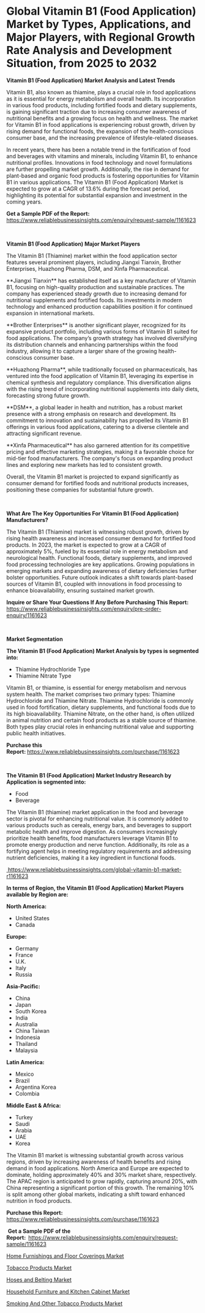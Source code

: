 <p><h1>Global Vitamin B1 (Food Application) Market by Types, Applications, and Major Players, with Regional Growth Rate Analysis and Development Situation, from 2025 to 2032</h1></p><p><strong>Vitamin B1 (Food Application) Market Analysis and Latest Trends</strong></p>
<p><p>Vitamin B1, also known as thiamine, plays a crucial role in food applications as it is essential for energy metabolism and overall health. Its incorporation in various food products, including fortified foods and dietary supplements, is gaining significant traction due to increasing consumer awareness of nutritional benefits and a growing focus on health and wellness. The market for Vitamin B1 in food applications is experiencing robust growth, driven by rising demand for functional foods, the expansion of the health-conscious consumer base, and the increasing prevalence of lifestyle-related diseases.</p><p>In recent years, there has been a notable trend in the fortification of food and beverages with vitamins and minerals, including Vitamin B1, to enhance nutritional profiles. Innovations in food technology and novel formulations are further propelling market growth. Additionally, the rise in demand for plant-based and organic food products is fostering opportunities for Vitamin B1 in various applications. The Vitamin B1 (Food Application) Market is expected to grow at a CAGR of 13.6% during the forecast period, highlighting its potential for substantial expansion and investment in the coming years.</p></p>
<p><strong>Get a Sample PDF of the Report:&nbsp;</strong> <a href="https://www.reliablebusinessinsights.com/enquiry/request-sample/1161623?utm_campaign=116&utm_medium=2&utm_source=Github&utm_content=ia&utm_term=05042025&utm_id=vitamin-b1-food-application">https://www.reliablebusinessinsights.com/enquiry/request-sample/1161623</a></p>
<p>&nbsp;</p>
<p><strong>Vitamin B1 (Food Application) Major Market Players</strong></p>
<p><p>The Vitamin B1 (Thiamine) market within the food application sector features several prominent players, including Jiangxi Tianxin, Brother Enterprises, Huazhong Pharma, DSM, and Xinfa Pharmaceutical. </p><p>**Jiangxi Tianxin** has established itself as a key manufacturer of Vitamin B1, focusing on high-quality production and sustainable practices. The company has experienced steady growth due to increasing demand for nutritional supplements and fortified foods. Its investments in modern technology and enhanced production capabilities position it for continued expansion in international markets.</p><p>**Brother Enterprises** is another significant player, recognized for its expansive product portfolio, including various forms of Vitamin B1 suited for food applications. The company’s growth strategy has involved diversifying its distribution channels and enhancing partnerships within the food industry, allowing it to capture a larger share of the growing health-conscious consumer base.</p><p>**Huazhong Pharma**, while traditionally focused on pharmaceuticals, has ventured into the food application of Vitamin B1, leveraging its expertise in chemical synthesis and regulatory compliance. This diversification aligns with the rising trend of incorporating nutritional supplements into daily diets, forecasting strong future growth.</p><p>**DSM**, a global leader in health and nutrition, has a robust market presence with a strong emphasis on research and development. Its commitment to innovation and sustainability has propelled its Vitamin B1 offerings in various food applications, catering to a diverse clientele and attracting significant revenue.</p><p>**Xinfa Pharmaceutical** has also garnered attention for its competitive pricing and effective marketing strategies, making it a favorable choice for mid-tier food manufacturers. The company's focus on expanding product lines and exploring new markets has led to consistent growth.</p><p>Overall, the Vitamin B1 market is projected to expand significantly as consumer demand for fortified foods and nutritional products increases, positioning these companies for substantial future growth.</p></p>
<p>&nbsp;</p>
<p><strong>What Are The Key Opportunities For Vitamin B1 (Food Application) Manufacturers?</strong></p>
<p><p>The Vitamin B1 (Thiamine) market is witnessing robust growth, driven by rising health awareness and increased consumer demand for fortified food products. In 2023, the market is expected to grow at a CAGR of approximately 5%, fueled by its essential role in energy metabolism and neurological health. Functional foods, dietary supplements, and improved food processing technologies are key applications. Growing populations in emerging markets and expanding awareness of dietary deficiencies further bolster opportunities. Future outlook indicates a shift towards plant-based sources of Vitamin B1, coupled with innovations in food processing to enhance bioavailability, ensuring sustained market growth.</p></p>
<p><strong>Inquire or Share Your Questions If Any Before Purchasing This Report:</strong> <a href="https://www.reliablebusinessinsights.com/enquiry/pre-order-enquiry/1161623?utm_campaign=116&utm_medium=2&utm_source=Github&utm_content=ia&utm_term=05042025&utm_id=vitamin-b1-food-application">https://www.reliablebusinessinsights.com/enquiry/pre-order-enquiry/1161623</a></p>
<p>&nbsp;</p>
<p><strong>Market Segmentation</strong></p>
<p><strong>The Vitamin B1 (Food Application) Market Analysis by types is segmented into:</strong></p>
<p><ul><li>Thiamine Hydrochloride Type</li><li>Thiamine Nitrate Type</li></ul></p>
<p><p>Vitamin B1, or thiamine, is essential for energy metabolism and nervous system health. The market comprises two primary types: Thiamine Hydrochloride and Thiamine Nitrate. Thiamine Hydrochloride is commonly used in food fortification, dietary supplements, and functional foods due to its high bioavailability. Thiamine Nitrate, on the other hand, is often utilized in animal nutrition and certain food products as a stable source of thiamine. Both types play crucial roles in enhancing nutritional value and supporting public health initiatives.</p></p>
<p><strong>Purchase this Report:&nbsp;</strong><a href="https://www.reliablebusinessinsights.com/purchase/1161623?utm_campaign=116&utm_medium=2&utm_source=Github&utm_content=ia&utm_term=05042025&utm_id=vitamin-b1-food-application">https://www.reliablebusinessinsights.com/purchase/1161623</a></p>
<p>&nbsp;</p>
<p><strong>The Vitamin B1 (Food Application) Market Industry Research by Application is segmented into:</strong></p>
<p><ul><li>Food</li><li>Beverage</li></ul></p>
<p><p>The Vitamin B1 (thiamine) market application in the food and beverage sector is pivotal for enhancing nutritional value. It is commonly added to various products such as cereals, energy bars, and beverages to support metabolic health and improve digestion. As consumers increasingly prioritize health benefits, food manufacturers leverage Vitamin B1 to promote energy production and nerve function. Additionally, its role as a fortifying agent helps in meeting regulatory requirements and addressing nutrient deficiencies, making it a key ingredient in functional foods.</p></p>
<p><a href="https://www.reliablebusinessinsights.com/global-vitamin-b1-market-r1161623?utm_campaign=116&utm_medium=2&utm_source=Github&utm_content=ia&utm_term=05042025&utm_id=vitamin-b1-food-application">&nbsp;https://www.reliablebusinessinsights.com/global-vitamin-b1-market-r1161623</a></p>
<p><strong>In terms of Region, the Vitamin B1 (Food Application) Market Players available by Region are:</strong></p>
<p>
    <p> <strong> North America: </strong>
        <ul>
            <li>United States</li>
            <li>Canada</li>
        </ul>
        </p> 
    <p> <strong> Europe: </strong>
        <ul>
            <li>Germany</li>
            <li>France</li>
            <li>U.K.</li>
            <li>Italy</li>
            <li>Russia</li>
        </ul>
        </p> 
    <p> <strong> Asia-Pacific: </strong>
        <ul>
            <li>China</li>
            <li>Japan</li>
            <li>South Korea</li>
            <li>India</li>
            <li>Australia</li>
            <li>China Taiwan</li>
            <li>Indonesia</li>
            <li>Thailand</li>
            <li>Malaysia</li>
        </ul>
        </p> 
    <p> <strong> Latin America: </strong>
        <ul>
            <li>Mexico</li>
            <li>Brazil</li>
            <li>Argentina Korea</li>
            <li>Colombia</li>
        </ul>
        </p> 
    <p> <strong> Middle East & Africa: </strong>
        <ul>
            <li>Turkey</li>
            <li>Saudi</li>
            <li>Arabia</li>
            <li>UAE</li>
            <li>Korea</li>
        </ul>
    </p>
    </p>
<p><p>The Vitamin B1 market is witnessing substantial growth across various regions, driven by increasing awareness of health benefits and rising demand in food applications. North America and Europe are expected to dominate, holding approximately 40% and 30% market share, respectively. The APAC region is anticipated to grow rapidly, capturing around 20%, with China representing a significant portion of this growth. The remaining 10% is split among other global markets, indicating a shift toward enhanced nutrition in food products.</p></p>
<p><strong>Purchase this Report: </strong><a href="https://www.reliablebusinessinsights.com/purchase/1161623?utm_campaign=116&utm_medium=2&utm_source=Github&utm_content=ia&utm_term=05042025&utm_id=vitamin-b1-food-application">https://www.reliablebusinessinsights.com/purchase/1161623</a></p>
<p>&nbsp;<strong>Get a Sample PDF of the Report:&nbsp;&nbsp;</strong><a href="https://www.reliablebusinessinsights.com/enquiry/request-sample/1161623?utm_campaign=116&utm_medium=2&utm_source=Github&utm_content=ia&utm_term=05042025&utm_id=vitamin-b1-food-application">https://www.reliablebusinessinsights.com/enquiry/request-sample/1161623</a></p>
<p><strong></strong></p>
<p><p><a href="https://github.com/ishikodehira/Market-Research-Report-List-1/blob/main/home-furnishings-and-floor-coverings-market.md?utm_campaign=116&utm_medium=2&utm_source=Github&utm_content=ia&utm_term=05042025&utm_id=vitamin-b1-food-application">Home Furnishings and Floor Coverings Market</a></p><p><a href="https://github.com/rocicbenton/Market-Research-Report-List-1/blob/main/tobacco-products-market.md?utm_campaign=116&utm_medium=2&utm_source=Github&utm_content=ia&utm_term=05042025&utm_id=vitamin-b1-food-application">Tobacco Products Market</a></p><p><a href="https://github.com/klenaestien23/Market-Research-Report-List-1/blob/main/hoses-and-belting-market.md?utm_campaign=116&utm_medium=2&utm_source=Github&utm_content=ia&utm_term=05042025&utm_id=vitamin-b1-food-application">Hoses and Belting Market</a></p><p><a href="https://github.com/tahjaylestro/Market-Research-Report-List-1/blob/main/household-furniture-and-kitchen-cabinet-market.md?utm_campaign=116&utm_medium=2&utm_source=Github&utm_content=ia&utm_term=05042025&utm_id=vitamin-b1-food-application">Household Furniture and Kitchen Cabinet Market</a></p><p><a href="https://github.com/filinjaic7/Market-Research-Report-List-1/blob/main/smoking-and-other-tobacco-products-market.md?utm_campaign=116&utm_medium=2&utm_source=Github&utm_content=ia&utm_term=05042025&utm_id=vitamin-b1-food-application">Smoking And Other Tobacco Products Market</a></p></p>